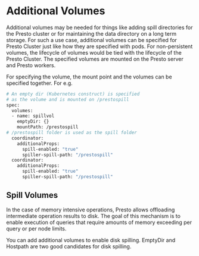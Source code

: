 # Additional Volumes
Additional volumes may be needed for things like adding spill directories for the Presto cluster or for maintaining the data directory on a long term storage. For such a use case, additional volumes can be specified for Presto Cluster just like how they are specified with pods. For non-persistent volumes, the lifecycle of volumes would be tied with the lifecycle of the Presto Cluster. The specified volumes are mounted on the Presto server and Presto workers. 

For specifying the volume, the mount point and the volumes can be specified together. For e.g.

```bash
# An empty dir (Kubernetes construct) is specified 
# as the volume and is mounted on /prestospill
spec:
  volumes:
  - name: spillvol
    emptyDir: {}
    mountPath: /prestospill
# /prestospill folder is used as the spill folder
  coordinator:
    additionalProps:
      spill-enabled: "true"
      spiller-spill-path: "/prestospill"
  coordinator:
    additionalProps:
      spill-enabled: "true"
      spiller-spill-path: "/prestospill"
```
## Spill Volumes

In the case of memory intensive operations, Presto allows offloading intermediate operation results to disk. The goal of this mechanism is to enable execution of queries that require amounts of memory exceeding per query or per node limits.

You can add additional volumes to enable disk spilling. EmptyDir and Hostpath are two good candidates for disk spilling.